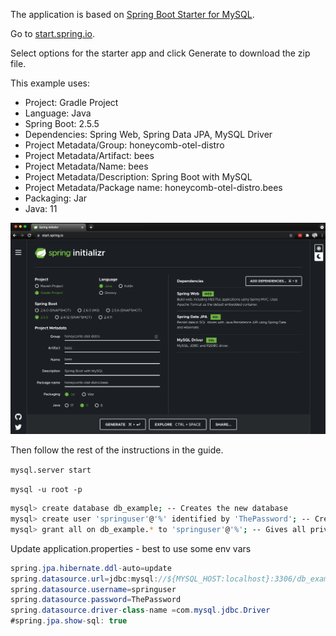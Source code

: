 The application is based on [Spring Boot Starter for MySQL](https://spring.io/guides/gs/accessing-data-mysql/).

Go to [start.spring.io](https://start.spring.io/).

Select options for the starter app and click Generate to download the zip file.

This example uses:

- Project: Gradle Project
- Language: Java
- Spring Boot: 2.5.5
- Dependencies: Spring Web, Spring Data JPA, MySQL Driver
- Project Metadata/Group: honeycomb-otel-distro
- Project Metadata/Artifact: bees
- Project Metadata/Name: bees
- Project Metadata/Description: Spring Boot with MySQL
- Project Metadata/Package name: honeycomb-otel-distro.bees
- Packaging: Jar
- Java: 11

![Spring Initializr Setup](/honeycomb-otel-distro-starter.png)

Then follow the rest of the instructions in the guide.

`mysql.server start`

`mysql -u root -p`

```bash
mysql> create database db_example; -- Creates the new database
mysql> create user 'springuser'@'%' identified by 'ThePassword'; -- Creates the user
mysql> grant all on db_example.* to 'springuser'@'%'; -- Gives all privileges to the new user on the newly created database
```

Update application.properties - best to use some env vars

```java
spring.jpa.hibernate.ddl-auto=update
spring.datasource.url=jdbc:mysql://${MYSQL_HOST:localhost}:3306/db_example
spring.datasource.username=springuser
spring.datasource.password=ThePassword
spring.datasource.driver-class-name =com.mysql.jdbc.Driver
#spring.jpa.show-sql: true
```
